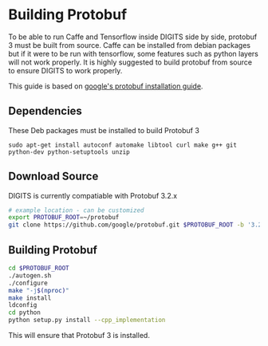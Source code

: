 # Building Protobuf

To be able to run Caffe and Tensorflow inside DIGITS side by side, protobuf 3 must be built from source. Caffe can be installed from debian packages but if it were to be run with tensorflow, some features such as python layers will not work properly. It is highly suggested to build protobuf from source to ensure DIGITS to work properly.

This guide is based on [google's protobuf installation guide](https://github.com/google/protobuf/blob/master/src/README.md).

## Dependencies

These Deb packages must be installed to build Protobuf 3
```
sudo apt-get install autoconf automake libtool curl make g++ git python-dev python-setuptools unzip
```

## Download Source

DIGITS is currently compatiable with Protobuf 3.2.x

```sh
# example location - can be customized
export PROTOBUF_ROOT=~/protobuf
git clone https://github.com/google/protobuf.git $PROTOBUF_ROOT -b '3.2.x'
```

## Building Protobuf

```sh
cd $PROTOBUF_ROOT
./autogen.sh
./configure
make "-j$(nproc)"
make install
ldconfig
cd python
python setup.py install --cpp_implementation
```

This will ensure that Protobuf 3 is installed.